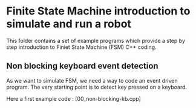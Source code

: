 # Finite State Machine introduction to simulate and run a robot

This folder contains a set of example programs which provide a step by step
introduction to Finiet State Machine (FSM) C++ coding.

## Non blocking keyboard event detection

As we want to simulate FSM, we need a way to code an event driven program. The
very starting point is to detect key pressed on a keyboard.

Here a first example code : [00_non-blocking-kb.cpp]